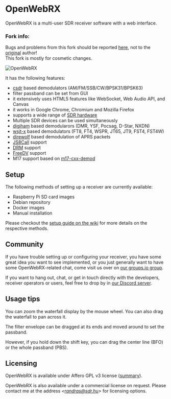 OpenWebRX
=========

OpenWebRX is a multi-user SDR receiver software with a web interface.

### Fork info:
Bugs and problems from this fork should be reported [here](https://github.com/Mr-Precise/openwebrx-glamor/issues), not to the [original](https://github.com/jketterl/openwebrx) author!  
This fork is mostly for cosmetic changes.  

![OpenWebRX](https://www.openwebrx.de/gfx/openwebrx-screenshot.png)

It has the following features:

- [csdr](https://github.com/jketterl/csdr) based demodulators (AM/FM/SSB/CW/BPSK31/BPSK63)
- filter passband can be set from GUI
- it extensively uses HTML5 features like WebSocket, Web Audio API, and Canvas
- it works in Google Chrome, Chromium and Mozilla Firefox
- supports a wide range of [SDR hardware](https://github.com/jketterl/openwebrx/wiki/Supported-Hardware#sdr-devices)
- Multiple SDR devices can be used simultaneously
- [digiham](https://github.com/jketterl/digiham) based demodularors (DMR, YSF, Pocsag, D-Star, NXDN)
- [wsjt-x](https://wsjt.sourceforge.io/) based demodulators (FT8, FT4, WSPR, JT65, JT9, FST4,
  FST4W)
- [direwolf](https://github.com/wb2osz/direwolf) based demodulation of APRS packets
- [JS8Call](http://js8call.com/) support
- [DRM](https://github.com/jketterl/openwebrx/wiki/DRM-demodulator-notes) support
- [FreeDV](https://github.com/jketterl/openwebrx/wiki/FreeDV-demodulator-notes) support
- M17 support based on [m17-cxx-demod](https://github.com/mobilinkd/m17-cxx-demod)

## Setup

The following methods of setting up a receiver are currently available:

- Raspberry Pi SD card images
- Debian repository
- Docker images
- Manual installation

Please checkout the [setup guide on the wiki](https://github.com/jketterl/openwebrx/wiki/Setup-Guide) for more details
on the respective methods.

## Community

If you have trouble setting up or configuring your receiver, you have some great idea you want to see implemented, or
you just generally want to have some OpenWebRX-related chat, come visit us over on
[our groups.io group](https://groups.io/g/openwebrx).

If you want to hang out, chat, or get in touch directly with the developers, receiver operators or users, feel free to
drop by in [our Discord server](https://discord.gg/gnE9hPz).

## Usage tips

You can zoom the waterfall display by the mouse wheel. You can also drag the waterfall to pan across it.

The filter envelope can be dragged at its ends and moved around to set the passband.

However, if you hold down the shift key, you can drag the center line (BFO) or the whole passband (PBS).

## Licensing

OpenWebRX is available under Affero GPL v3 license
([summary](https://tldrlegal.com/license/gnu-affero-general-public-license-v3-(agpl-3.0))).

OpenWebRX is also available under a commercial license on request. Please contact me at the address
*&lt;randras@sdr.hu&gt;* for licensing options. 
